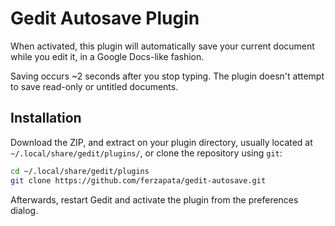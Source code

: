# Gedit Autosave Plugin

When activated, this plugin will automatically save your current
document while you edit it, in a Google Docs-like fashion.

Saving occurs ~2 seconds after you stop typing. The plugin doesn't
attempt to save read-only or untitled documents.

## Installation

Download the ZIP, and extract on your plugin directory, usually located
at `~/.local/share/gedit/plugins/`, or clone the repository using `git`:

```sh
cd ~/.local/share/gedit/plugins
git clone https://github.com/ferzapata/gedit-autosave.git
```

Afterwards, restart Gedit and activate the plugin from the preferences
dialog.
